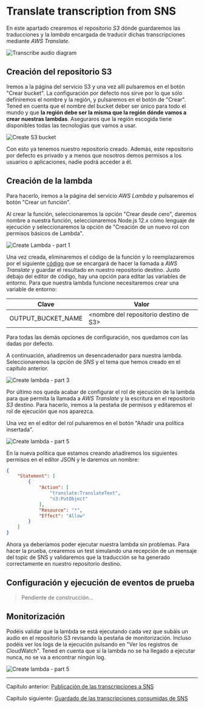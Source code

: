 # Translate transcription from SNS

En este apartado crearemos el repositorio *S3* dónde guardaremos las traducciones y la *lambda* encargada de traducir dichas transcripciones mediante *AWS Translate*.

![Transcribe audio diagram](C:/Users/oriol/Documents/GitHub/Serverless_Audio_Translator/documentation-images/Serverless_Audio_Translator_part3.png)

## Creación del repositorio S3

Iremos a la página del servicio S3 y una vez allí pulsaremos en el botón "Crear bucket". La configuración por defecto nos sirve por lo que sólo definiremos el nombre y la región, y pulsaremos en el botón de "Crear". Tened en cuenta que el nombre del bucket deber ser único para todo el mundo y que **la región debe ser la misma que la región dónde vamos a crear nuestras lambdas**. Aseguraros que la región escogida tiene disponibles todas las tecnologías que vamos a usar.

![Create S3 bucket](C:/Users/oriol/Documents/GitHub/Serverless_Audio_Translator/documentation-images/creating_bucket_translations_target.png)

Con esto ya tenemos nuestro repositorio creado. Además, este repositorio por defecto es privado y a menos que nosotros demos permisos a los usuarios o aplicaciones, nadie podrá acceder a él.

## Creación de la lambda

Para hacerlo, iremos a la página del servicio *AWS Lambda* y pulsaremos el botón "Crear un función".

Al crear la función, seleccionaremos la opción "Crear desde cero", daremos nombre a nuestra función, seleccionaremos Node.js 12.x cómo lenguaje de ejecución y seleccionaremos la opción de "Creación de un nuevo rol con permisos básicos de Lambda".

![Create Lambda - part 1](C:/Users/oriol/Documents/GitHub/Serverless_Audio_Translator/documentation-images/create_lambda.png)

Una vez creada, eliminaremos el código de la función y lo reemplazaremos por el siguiente [código](./audio-translator-translate-transcription-from-sns.js) que se encargará de hacer la llamada a *AWS Translate* y guardar el resultado en nuestro repositorio destino. Justo debajo del editor de código, hay una opción para editar las variables de entorno. Para que nuestra lambda funcione necesitaremos crear una variable de entorno:

| Clave              | Valor                                   |
| ------------------ | --------------------------------------- |
| OUTPUT_BUCKET_NAME | \<nombre del repositorio destino de S3> |

Para todas las demás opciones de configuración, nos quedamos con las dadas por defecto.

A continuación, añadiremos un desencadenador para nuestra lambda. Seleccionaremos la opción de *SNS* y el tema que hemos creado en el capítulo anterior.

![Create lambda - part 3](C:/Users/oriol/Documents/GitHub/Serverless_Audio_Translator/documentation-images/create_lambda_trigger_sns.png)

Por último nos queda acabar de configurar el rol de ejecución de la lambda para que permita la llamada a *AWS Translate* y la escritura en el repositorio *S3* destino. Para hacerlo, iremos a la pestaña de permisos y editaremos el rol de ejecución que nos aparezca.

Una vez en el editor del rol pulsaremos en el botón "Añadir una política insertada".

![Create lambda - part 5](C:/Users/oriol/Documents/GitHub/Serverless_Audio_Translator/documentation-images/edit_lambda_role.png)

En la nueva política que estamos creando añadiremos los siguientes permisos en el editor JSON y le daremos un nombre:

```json
{
    "Statement": [
        {
            "Action": [
                "translate:TranslateText",
                "s3:PutObject"
            ],
            "Resource": "*",
            "Effect": "Allow"
        }
    ]
}
```

Ahora ya deberíamos poder ejecutar nuestra lambda sin problemas. Para hacer la prueba, crearemos un test simulando una recepción de un mensaje del topic de SNS y validaremos que la traducción se ha generado correctamente en nuestro repositorio destino.

## Configuración y ejecución de eventos de prueba

> Pendiente de construcción...

## Monitorización

Podéis validar que la lambda se está ejecutando cada vez que subáis un audio en el repositorio S3 revisando la pestaña de monitorización. Incluso podéis ver los logs de la ejecución pulsando en "Ver los registros de CloudWatch". Tened en cuenta que si la lambda no se ha llegado a ejecutar nunca, no se va a encontrar ningún log.

![Create lambda - part 5](C:/Users/oriol/Documents/GitHub/Serverless_Audio_Translator/documentation-images/lambda_monitorization.png)



---

Capítulo anterior: [Publicación de las transcripciones a SNS](./01-transcribe-audio-and-send-transcription-to-sns/send-transcription-to-sns/guide.md)

Capítulo siguiente: [Guardado de las transcripciones consumidas de SNS](./03-store-transcription-from-sns/guide.md)